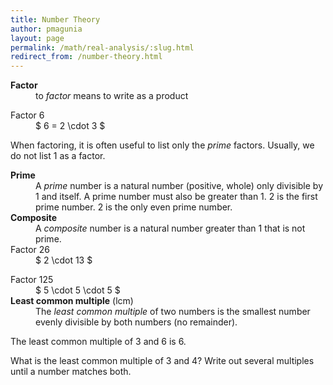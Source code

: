 ```yaml
---
title: Number Theory
author: pmagunia
layout: page
permalink: /math/real-analysis/:slug.html
redirect_from: /number-theory.html
---
```


<dl>
<dt><strong>Factor</strong></dt>
<dd>to <em>factor</em> means to write as a product</dd>
</dl>
<dl>
<dt>Factor 6</dt>
<dd>$ 6 = 2 \cdot 3 $</dd>
</dl>
<p>When factoring, it is often useful to list only the <em>prime</em> factors. Usually, we do not list 1 as a factor.</p>
<dl>
<dt><strong>Prime</strong></dt>
<dd>A <em>prime</em> number is a natural number (positive, whole) only divisible by 1 and itself. A prime number must also be greater than 1. 2 is the first prime number. 2 is the only even prime number.</dd>
<dt><strong>Composite</strong></dt>
<dd>A <em>composite</em> number is a natural number greater than 1 that is not prime.</dd>
<dt>Factor 26</dt>
<dd>$ 2 \cdot 13 $</dd>
</dl>
<dl>
<dt>Factor 125</dt>
<dd>$ 5 \cdot 5 \cdot 5 $</dd>
<dt><strong>Least common multiple</strong> (lcm)</dt>
<dd>The <em>least common multiple</em> of two numbers is the smallest number evenly divisible by both numbers (no remainder).</dd>
</dl>

<p>The least common multiple of 3 and 6 is 6.</p>

<p>What is the least common multiple of 3 and 4? Write out several multiples until a number matches both.</p>
 
